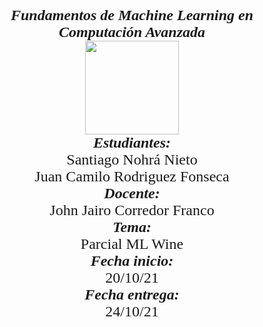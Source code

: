 <p align="center">
<FONT FACE="times new roman" SIZE=5>
<i><b>Fundamentos de Machine Learning en Computación Avanzada</b></i>
<br>
<img src="https://res-5.cloudinary.com/crunchbase-production/image/upload/c_lpad,h_256,w_256,f_auto,q_auto:eco/v1455514364/pim02bzqvgz0hibsra41.png"
width="150" height="150">
</img>
<br>
<i><b>Estudiantes:</b></i>
<br>
Santiago Nohrá Nieto
<br>
Juan Camilo Rodriguez Fonseca
<br>
<i><b>Docente:</b></i><br> John Jairo Corredor Franco
<br>
<i><b>Tema:</b></i><br> Parcial ML Wine
<br>
<i><b>Fecha inicio:</b></i><br> 20/10/21
<br>
<i><b>Fecha entrega:</b></i><br> 24/10/21
</FONT>
</p>

